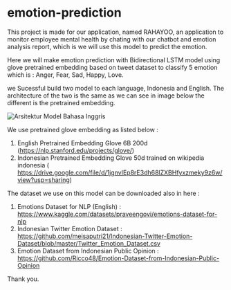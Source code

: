 # emotion-prediction
This project is made for our application, named RAHAYOO, an application to monitor employee mental health by chating with our chatbot and emotion analysis report, which is we will use this model to predict the emotion.

Here we will make emotion prediction with Bidirectional LSTM model using glove pretrained embedding based on tweet dataset to classify 5 emotion which is : Anger, Fear, Sad, Happy, Love.

we Sucessful build two model to each language, Indonesia and English. The architecture of the two is the same as we can see in image below the different is the pretrained embedding.

![Arsitektur Model Bahasa Inggris](https://github.com/rahayoo-bangkit-capstone-2023/emotion-prediction/assets/73153475/07ed4f81-67d3-4b49-b574-b4e789e7ac7c)

We use pretrained glove embedding as listed below : 
1. English Pretrained Embedding Glove 6B 200d (https://nlp.stanford.edu/projects/glove/)
2. Indonesian Pretrained Embedding Glove 50d trained on wikipedia indonesia ( https://drive.google.com/file/d/1jgnvIEp8rE3dh68lZXBHfyxzmeky9z6w/view?usp=sharing)

The dataset we use on this model can be downloaded also in here : 
1. Emotions Dataset for NLP (English) : https://www.kaggle.com/datasets/praveengovi/emotions-dataset-for-nlp
2. Indonesian Twitter Emotion Dataset : https://github.com/meisaputri21/Indonesian-Twitter-Emotion-Dataset/blob/master/Twitter_Emotion_Dataset.csv
3. Emotion Dataset from Indonesian Public Opinion : https://github.com/Ricco48/Emotion-Dataset-from-Indonesian-Public-Opinion 


Thank you.
